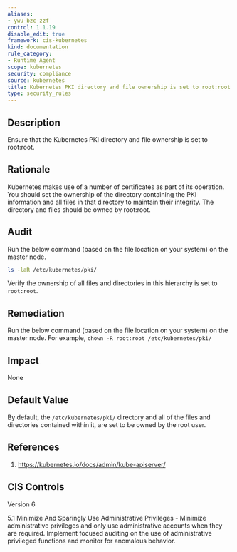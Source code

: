 ```yaml
---
aliases:
- ywu-bzc-zzf
control: 1.1.19
disable_edit: true
framework: cis-kubernetes
kind: documentation
rule_category:
- Runtime Agent
scope: kubernetes
security: compliance
source: kubernetes
title: Kubernetes PKI directory and file ownership is set to root:root
type: security_rules
---
```


## Description

Ensure that the Kubernetes PKI directory and file ownership is set to root:root.

## Rationale

Kubernetes makes use of a number of certificates as part of its operation. You should set the ownership of the directory containing the PKI information and all files in that directory to maintain their integrity. The directory and files should be owned by root:root.

## Audit

Run the below command (based on the file location on your system) on the master node.

```bash
ls -laR /etc/kubernetes/pki/
```

Verify the ownership of all files and directories in this hierarchy is set to `root:root`.

## Remediation

Run the below command (based on the file location on your system) on the master node. For example, `chown -R root:root /etc/kubernetes/pki/`

## Impact

None

## Default Value

By default, the `/etc/kubernetes/pki/` directory and all of the files and directories contained within it, are set to be owned by the root user.

## References

1. https://kubernetes.io/docs/admin/kube-apiserver/

## CIS Controls

Version 6

5.1 Minimize And Sparingly Use Administrative Privileges - Minimize administrative privileges and only use administrative accounts when they are required. Implement focused auditing on the use of administrative privileged functions and monitor for anomalous behavior.
